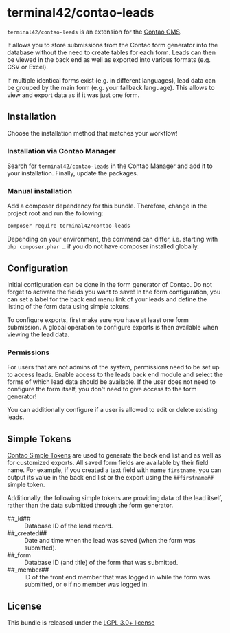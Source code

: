 # terminal42/contao-leads

`terminal42/contao-leads` is an extension for the [Contao CMS][Contao].

It allows you to store submissions from the Contao form generator into the database without the need to create tables
for each form. Leads can then be viewed in the back end as well as exported into various formats (e.g. CSV or Excel).

If multiple identical forms exist (e.g. in different languages), lead data can be grouped by the main form
(e.g. your fallback language). This allows to view and export data as if it was just one form.

## Installation

Choose the installation method that matches your workflow!

### Installation via Contao Manager

Search for `terminal42/contao-leads` in the Contao Manager and add it to your installation. Finally, update the
packages.

### Manual installation

Add a composer dependency for this bundle. Therefore, change in the project root and run the following:

```bash
composer require terminal42/contao-leads
```

Depending on your environment, the command can differ, i.e. starting with `php composer.phar …` if you do not have
composer installed globally.


## Configuration

Initial configuration can be done in the form generator of Contao. Do not forget to activate the fields you want to
save! In the form configuration, you can set a label for the back end menu link of your leads and define the listing
of the form data using simple tokens.

To configure exports, first make sure you have at least one form submission. A global operation to configure exports
is then available when viewing the lead data.


### Permissions

For users that are not admins of the system, permissions need to be set up to access leads. Enable access to the leads
back end module and select the forms of which lead data should be available. If the user does not need to configure
the form itself, you don't need to give access to the form generator!

You can additionally configure if a user is allowed to edit or delete existing leads.


## Simple Tokens

[Contao Simple Tokens][SimpleTokens] are used to generate the back end list and as well as for customized exports.
All saved form fields are available by their field name. For example, if you created a text field with name `firstname`, 
you can output its value in the back end list or the export using the `##firstname##` simple token.

Additionally, the following simple tokens are providing data of the lead itself, rather than the data submitted
through the form generator.

<dl>
    <dt>##_id##</dt>
    <dd>Database ID of the lead record.</dd>
    <dt>##_created##</dt>
    <dd>Date and time when the lead was saved (when the form was submitted).</dd>
    <dt>##_form</dt>
    <dd>Database ID (and title) of the form that was submitted.</dd>
    <dt>##_member##</dt>
    <dd>
        ID of the front end member that was logged in  while the form was submitted, or <code>0</code> if no member
        was logged in.
    </dd>
</dl>


## License

This bundle is released under the [LGPL 3.0+ license](LICENSE)


[Contao]: https://contao.org
[SimpleTokens]: https://docs.contao.org/manual/en/article-management/simple-tokens/
